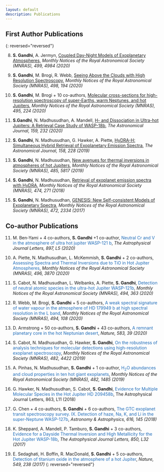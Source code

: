 ```yaml
---
layout: default
description: Publications
---
```


## First Author Publications 

{: reversed="reversed"}

8. **S. Gandhi**, A. Jermyn, 
[Coupled Day-Night Models of Exoplanetary Atmospheres](https://ui.adsabs.harvard.edu/abs/2020MNRAS.tmp.2928G/abstract), 
_Monthly Notices of the Royal Astronomical Society (MNRAS), 499, 4984 (2020)_

7. **S. Gandhi**, M. Brogi, R. Webb,
[Seeing Above the Clouds with High Resolution Spectroscopy](https://ui.adsabs.harvard.edu/abs/2020MNRAS.498..194G/abstract), 
_Monthly Notices of the Royal Astronomical Society (MNRAS), 498, 194 (2020)_

6. **S. Gandhi**, M. Brogi + 10 co-authors, 
[Molecular cross-sections for high-resolution spectroscopy of super-Earths, warm Neptunes, and hot Jupiters](https://ui.adsabs.harvard.edu/abs/2020MNRAS.495..224G/abstract), 
_Monthly Notices of the Royal Astronomical Society (MNRAS), 495, 224 (2020)_

5. **S.Gandhi**, N. Madhusudhan, A. Mandell,
[H- and Dissociation in Ultra-hot Jupiters: A Retrieval Case Study of WASP-18b](https://ui.adsabs.harvard.edu/abs/2020AJ....159..232G/abstract),
_The Astronomical Journal, 159, 232 (2020)_

4. **S. Gandhi**, N. Madhusudhan, G. Hawker, A. Piette, 
[HyDRA-H: Simultaneous Hybrid Retrieval of Exoplanetary Emission Spectra](https://ui.adsabs.harvard.edu/abs/2019AJ....158..228G/abstract), 
_The Astronomical Journal, 158, 228 (2019)_

3. **S. Gandhi**, N. Madhusudhan, 
[New avenues for thermal inversions in atmospheres of hot Jupiters](https://ui.adsabs.harvard.edu/abs/2019MNRAS.485.5817G/abstract), 
_Monthly Notices of the Royal Astronomical Society (MNRAS), 485, 5817 (2019)_

2. **S. Gandhi**, N. Madhusudhan, 
[Retrieval of exoplanet emission spectra with HyDRA](https://ui.adsabs.harvard.edu/abs/2018MNRAS.474..271G/abstract), 
_Monthly Notices of the Royal Astronomical Society (MNRAS), 474, 271 (2018)_

1. **S. Gandhi**, N. Madhusudhan, 
[GENESIS: New Self-consistent Models of Exoplanetary Spectra](https://ui.adsabs.harvard.edu/abs/2017MNRAS.472.2334G/abstract), 
_Monthly Notices of the Royal Astronomical Society (MNRAS), 472, 2334 (2017)_

## Co-author Publications 

11. M. Ben-Yami + 4 co-authors, **S. Gandhi** +1 co-author, 
<span style="color: #1e6bb8">Neutral Cr and V in the atmosphere of ultra hot jupiter WASP-121 b</span>,
_The Astrophysical Journal Letters, 897, L5 (2020)_
<!--span style="text-decoration: underline">underlined text</span-->

10. A. Piette, N. Madhusudhan, L. McKemmish, **S. Gandhi** + 2 co-authors, 
<span style="color: #1e6bb8">Assessing Spectra and Thermal Inversions due to TiO in Hot Jupiter Atmospheres</span>, 
_Monthly Notices of the Royal Astronomical Society (MNRAS), 496, 3870 (2020)_

9. S. Cabot, N. Madhusudhan, L. Welbanks, A. Piette, **S. Gandhi**, 
<span style="color: #1e6bb8">Detection of neutral atomic species in the ultra-hot Jupiter WASP-121b</span>, 
_Monthly Notices of the Royal Astronomical Society (MNRAS), 494, 363 (2020)_

8. R. Webb, M. Brogi, **S. Gandhi** + 5 co-authors, 
<span style="color: #1e6bb8">A weak spectral signature of water vapour in the atmosphere of HD 179949 b at high spectral resolution in the L band</span>, 
_Monthly Notices of the Royal Astronomical Society (MNRAS), 494, 108 (2020)_

7. D. Armstrong + 50 co-authors, **S. Gandhi** + 43 co-authors, 
<span style="color: #1e6bb8">A remnant planetary core in the hot Neptunian desert</span>, 
_Nature, 583, 39 (2020)_

6. S. Cabot, N. Madhusudhan, G. Hawker, **S. Gandhi**, 
<span style="color: #1e6bb8">On the robustness of analysis techniques for molecular detections using high-resolution exoplanet spectroscopy</span>, 
_Monthly Notices of the Royal Astronomical Society (MNRAS), 482, 4422 (2019)_

5. A. Pinhas, N. Madhusudhan, **S. Gandhi** + 1 co-author, 
<span style="color: #1e6bb8">H<sub>2</sub>O abundances and cloud properties in ten hot giant exoplanets</span>, 
_Monthly Notices of the Royal Astronomical Society (MNRAS), 482, 1485 (2019)_

4. G. Hawker, N. Madhusudhan, S. Cabot, **S. Gandhi**, 
<span style="color: #1e6bb8">Evidence for Multiple Molecular Species in the Hot Jupiter HD 209458b</span>, 
The Astrophysical Journal Letters, 863, L11 (2018)

3. G. Chen + 4 co-authors, **S. Gandhi** + 6 co-authors, 
<span style="color: #1e6bb8">The GTC exoplanet transit spectroscopy survey. IX. Detection of haze, Na, K, and Li in the super-Neptune WASP-127b</span>, 
_Astronomy & Astrophysics, 616, 145 (2018)_

2. K. Sheppard, A. Mandell, P. Tamburo, **S. Gandhi** + 3 co-authors, 
<span style="color: #1e6bb8">Evidence for a Dayside Thermal Inversion and High Metallicity for the Hot Jupiter WASP-18b</span>, 
_The Astrophysical Journal Letters, 850, L32 (2017)_

1. E. Sedaghati, H. Boffin, R. MacDonald, **S. Gandhi** + 5 co-authors, 
<span style="color: #1e6bb8">Detection of titanium oxide in the atmosphere of a hot Jupiter</span>, 
_Nature, 549, 238 (2017)_
{: reversed="reversed"}


